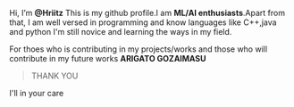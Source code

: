 Hi, I’m **@Hriitz**
This is my github profile.I am **ML/AI enthusiasts**.Apart from that, I am well versed in programming and know languages like C++,java and python
I'm still novice and learning the ways in my field.




For thoes who is contributing in my projects/works and those who will contribute in my future works
**ARIGATO GOZAIMASU**
>THANK YOU



I'll in your care
